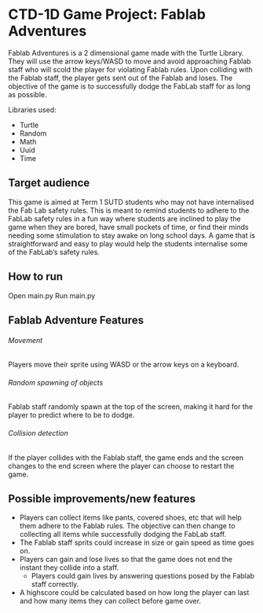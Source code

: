 # CTD-1D Game Project: Fablab Adventures 

Fablab Adventures is a 2 dimensional game made with the Turtle Library. They will use the arrow keys/WASD to move and avoid approaching Fablab staff who will scold the player for violating Fablab rules. Upon colliding with the Fablab staff, the player gets sent out of the Fablab and loses. The objective of the game is to successfully dodge the FabLab staff for as long as possible.

Libraries used:
- Turtle
- Random 
- Math
- Uuid
- Time

## Target audience
This game is aimed at Term 1 SUTD students who may not have internalised the Fab Lab safety rules. This is meant to remind students to adhere to the FabLab safety rules in a fun way where students are inclined to play the game when they are bored, have small pockets of time, or find their minds needing some stimulation to stay awake on long school days. A game that is straightforward and easy to play would help the students internalise some of the FabLab’s safety rules.

## How to run
Open main.py
Run main.py

## Fablab Adventure Features 

###### Movement
Players move their sprite using WASD or the arrow keys on a keyboard. 

###### Random spawning of objects 
Fablab staff randomly spawn at the top of the screen, making it hard for the player to predict where to be to dodge. 

###### Collision detection 
If the player collides with the Fablab staff, the game ends and the screen changes to the end screen where the player can choose to restart the game.

## Possible improvements/new features
- Players can collect items like pants, covered shoes, etc that will help them adhere to the Fablab rules. The objective can then change to collecting all items while successfully dodging the FabLab staff.
- The Fablab staff sprits could increase in size or gain speed as time goes on.
- Players can gain and lose lives so that the game does not end the instant they collide into a staff. 
    - Players could gain lives by answering questions posed by the Fablab staff correctly.
- A highscore could be calculated based on how long the player can last and how many items they can collect before game over. 